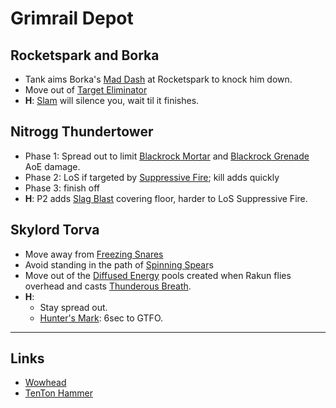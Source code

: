 ---
---
# Grimrail Depot

## Rocketspark and Borka
* Tank aims Borka's [Mad Dash](http://www.wowhead.com/spell=161089) at Rocketspark to knock him down.
* Move out of [Target Eliminator](http://www.wowhead.com/spell=162500)
* **H**: [Slam](http://www.wowhead.com/spell=162617) will silence you, wait til it finishes.

## Nitrogg Thundertower
* Phase 1: Spread out to limit [Blackrock Mortar](http://www.wowhead.com/spell=163550) and [Blackrock Grenade](http://www.wowhead.com/spell=163539) AoE damage.
* Phase 2: LoS if targeted by [Suppressive Fire](http://www.wowhead.com/spell=160681); kill adds quickly
* Phase 3: finish off
* **H**: P2 adds [Slag Blast](http://www.wowhead.com/spell=166570) covering floor, harder to LoS Suppressive Fire.

## Skylord Torva
* Move away from  [Freezing Snares](http://www.wowhead.com/spell=162066)
* Avoid standing in the path of  [Spinning Spear](http://www.wowhead.com/spell=162058)s
* Move out of the [Diffused Energy](http://www.wowhead.com/spell=161588) pools created when Rakun flies overhead and casts [Thunderous Breath](http://www.wowhead.com/spell=161801). 
* **H**: 
    * Stay spread out.
    * [Hunter's Mark](http://www.wowhead.com/spell=163447): 6sec to GTFO. 

----

## Links
* [Wowhead](http://www.wowhead.com/guide=2666/grimrail-depot-dungeon-strategy-guide)
* [TenTon Hammer](http://www.tentonhammer.com/guides/world-warcraft/warlords-draenor-grimrail-depot-guide)
